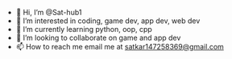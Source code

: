 - 👋 Hi, I’m @Sat-hub1
- 👀 I’m interested in coding, game dev, app dev, web dev
- 🌱 I’m currently learning python, oop, cpp
- 💞️ I’m looking to collaborate on game and app dev
- 📫 How to reach me 
    email me at satkar147258369@gmail.com

<!---
Sat-hub1/Sat-hub1 is a ✨ special ✨ repository because its `README.md` (this file) appears on your GitHub profile.
You can click the Preview link to take a look at your changes.
--->

